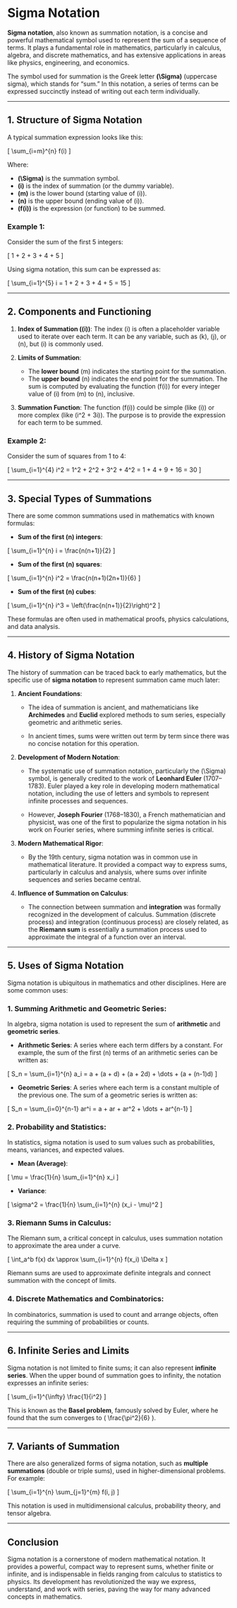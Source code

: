# Sigma Notation

**Sigma notation**, also known as summation notation, is a concise and powerful mathematical symbol used to represent the sum of a sequence of terms. It plays a fundamental role in mathematics, particularly in calculus, algebra, and discrete mathematics, and has extensive applications in areas like physics, engineering, and economics.

The symbol used for summation is the Greek letter **\(\Sigma\)** (uppercase sigma), which stands for “sum.” In this notation, a series of terms can be expressed succinctly instead of writing out each term individually.

---

## **1. Structure of Sigma Notation**

A typical summation expression looks like this:

\[
\sum_{i=m}^{n} f(i)
\]

Where:
- **\(\Sigma\)** is the summation symbol.
- **\(i\)** is the index of summation (or the dummy variable).
- **\(m\)** is the lower bound (starting value of \(i\)).
- **\(n\)** is the upper bound (ending value of \(i\)).
- **\(f(i)\)** is the expression (or function) to be summed.

### Example 1:
Consider the sum of the first 5 integers: 

\[
1 + 2 + 3 + 4 + 5
\]

Using sigma notation, this sum can be expressed as:

\[
\sum_{i=1}^{5} i = 1 + 2 + 3 + 4 + 5 = 15
\]

---

## **2. Components and Functioning**

1. **Index of Summation (\(i\))**:
   The index \(i\) is often a placeholder variable used to iterate over each term. It can be any variable, such as \(k\), \(j\), or \(n\), but \(i\) is commonly used.

2. **Limits of Summation**:
   - The **lower bound** \(m\) indicates the starting point for the summation.
   - The **upper bound** \(n\) indicates the end point for the summation.
   The sum is computed by evaluating the function \(f(i)\) for every integer value of \(i\) from \(m\) to \(n\), inclusive.

3. **Summation Function**:
   The function \(f(i)\) could be simple (like \(i\)) or more complex (like \(i^2 + 3i\)). The purpose is to provide the expression for each term to be summed.

### Example 2:
Consider the sum of squares from 1 to 4:

\[
\sum_{i=1}^{4} i^2 = 1^2 + 2^2 + 3^2 + 4^2 = 1 + 4 + 9 + 16 = 30
\]

---

## **3. Special Types of Summations**

There are some common summations used in mathematics with known formulas:

- **Sum of the first \(n\) integers**:

\[
\sum_{i=1}^{n} i = \frac{n(n+1)}{2}
\]

- **Sum of the first \(n\) squares**:

\[
\sum_{i=1}^{n} i^2 = \frac{n(n+1)(2n+1)}{6}
\]

- **Sum of the first \(n\) cubes**:

\[
\sum_{i=1}^{n} i^3 = \left(\frac{n(n+1)}{2}\right)^2
\]

These formulas are often used in mathematical proofs, physics calculations, and data analysis.

---

## **4. History of Sigma Notation**

The history of summation can be traced back to early mathematics, but the specific use of **sigma notation** to represent summation came much later:

1. **Ancient Foundations**:
   - The idea of summation is ancient, and mathematicians like **Archimedes** and **Euclid** explored methods to sum series, especially geometric and arithmetic series.
   
   - In ancient times, sums were written out term by term since there was no concise notation for this operation.

2. **Development of Modern Notation**:
   - The systematic use of summation notation, particularly the \(\Sigma\) symbol, is generally credited to the work of **Leonhard Euler** (1707–1783). Euler played a key role in developing modern mathematical notation, including the use of letters and symbols to represent infinite processes and sequences.

   - However, **Joseph Fourier** (1768–1830), a French mathematician and physicist, was one of the first to popularize the sigma notation in his work on Fourier series, where summing infinite series is critical.

3. **Modern Mathematical Rigor**:
   - By the 19th century, sigma notation was in common use in mathematical literature. It provided a compact way to express sums, particularly in calculus and analysis, where sums over infinite sequences and series became central.

4. **Influence of Summation on Calculus**:
   - The connection between summation and **integration** was formally recognized in the development of calculus. Summation (discrete process) and integration (continuous process) are closely related, as the **Riemann sum** is essentially a summation process used to approximate the integral of a function over an interval.

---

## **5. Uses of Sigma Notation**

Sigma notation is ubiquitous in mathematics and other disciplines. Here are some common uses:

### 1. **Summing Arithmetic and Geometric Series**:
In algebra, sigma notation is used to represent the sum of **arithmetic** and **geometric series**.

- **Arithmetic Series**: A series where each term differs by a constant. For example, the sum of the first \(n\) terms of an arithmetic series can be written as:

\[
S_n = \sum_{i=1}^{n} a_i = a + (a + d) + (a + 2d) + \dots + (a + (n-1)d)
\]

- **Geometric Series**: A series where each term is a constant multiple of the previous one. The sum of a geometric series is written as:

\[
S_n = \sum_{i=0}^{n-1} ar^i = a + ar + ar^2 + \dots + ar^{n-1}
\]

### 2. **Probability and Statistics**:
In statistics, sigma notation is used to sum values such as probabilities, means, variances, and expected values.

- **Mean (Average)**:

\[
\mu = \frac{1}{n} \sum_{i=1}^{n} x_i
\]

- **Variance**:

\[
\sigma^2 = \frac{1}{n} \sum_{i=1}^{n} (x_i - \mu)^2
\]

### 3. **Riemann Sums in Calculus**:
The Riemann sum, a critical concept in calculus, uses summation notation to approximate the area under a curve.

\[
\int_a^b f(x) dx \approx \sum_{i=1}^{n} f(x_i) \Delta x
\]

Riemann sums are used to approximate definite integrals and connect summation with the concept of limits.

### 4. **Discrete Mathematics and Combinatorics**:
In combinatorics, summation is used to count and arrange objects, often requiring the summing of probabilities or counts.

---

## **6. Infinite Series and Limits**

Sigma notation is not limited to finite sums; it can also represent **infinite series**. When the upper bound of summation goes to infinity, the notation expresses an infinite series:

\[
\sum_{i=1}^{\infty} \frac{1}{i^2}
\]

This is known as the **Basel problem**, famously solved by Euler, where he found that the sum converges to \( \frac{\pi^2}{6} \).

---

## **7. Variants of Summation**

There are also generalized forms of sigma notation, such as **multiple summations** (double or triple sums), used in higher-dimensional problems. For example:

\[
\sum_{i=1}^{n} \sum_{j=1}^{m} f(i, j)
\]

This notation is used in multidimensional calculus, probability theory, and tensor algebra.

---

## **Conclusion**

Sigma notation is a cornerstone of modern mathematical notation. It provides a powerful, compact way to represent sums, whether finite or infinite, and is indispensable in fields ranging from calculus to statistics to physics. Its development has revolutionized the way we express, understand, and work with series, paving the way for many advanced concepts in mathematics.